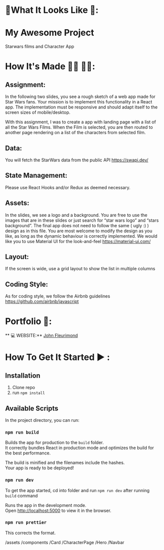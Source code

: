 # :checkered_flag:What It Looks Like :checkered_flag:: 

# My Awesome Project
Starwars films and Character App
# How It's Made :nut_and_bolt:🔨 :hammer::wrench::


## Assignment:
 In the following two slides, you see a rough sketch of a web app made for Star Wars fans. Your mission is to implement this functionality in a React app. The implementation must be responsive and should adapt itself to the screen sizes of mobile/desktop. 

With this assignment, I was to create a app with landing page with a list of all the Star Wars Films. When the Film is selected, you are then routed to another page rendering on a list of the characters from selected film.

## Data:
 You will fetch the StarWars data from the public API https://swapi.dev/

## State Management: 
Please use React Hooks and/or Redux as deemed necessary.

## Assets: 
In the slides, we see a logo and a background. You are free to use the images that are in these slides or just search for “star wars logo” and “stars background”. The final app does not need to follow the same ( ugly :) ) design as in this file. You are most welcome to modify the design as you like, as long as the dynamic behaviour is correctly implemented.  We would like you to use Material UI for the look-and-feel https://material-ui.com/ 

## Layout: 
If the screen is wide, use a grid layout to show the list in multiple columns 

## Coding Style:
As for coding style, we follow the Airbnb guidelines  https://github.com/airbnb/javascript
# Portfolio :open_file_folder::

** :computer:   WEBSITE:** [John Fleurimond](http://johnfleurimond.com)

# How To Get It Started :arrow_forward: :

## Installation

1. Clone repo
2. run `npm install`

## Available Scripts

In the project directory, you can run:

### `npm run build`

Builds the app for production to the `build` folder.<br>
It correctly bundles React in production mode and optimizes the build for the best performance.

The build is minified and the filenames include the hashes.<br>
Your app is ready to be deployed!

### `npm run dev`

To get the app started, cd into folder and run `npm run dev` after running `build` command


Runs the app in the development mode.<br>
Open [http://localhost:5000](http://localhost:5000) to view it in the browser.


### `npm run prettier`
This corrects the format.


/assets
  /components
    /Card
    /CharacterPage
    /Hero
    /Navbar

